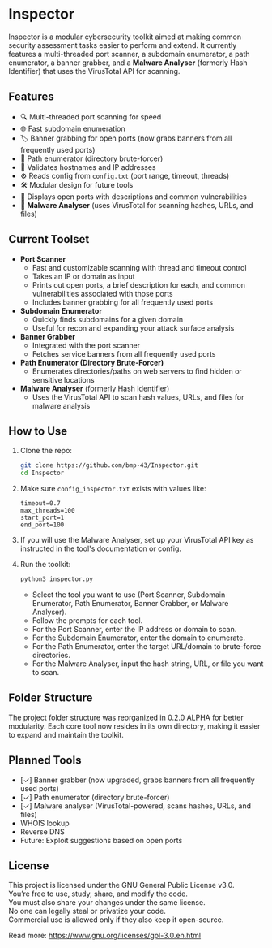 # Inspector

Inspector is a modular cybersecurity toolkit aimed at making common security assessment tasks easier to perform and extend. It currently features a multi-threaded port scanner, a subdomain enumerator, a path enumerator, a banner grabber, and a **Malware Analyser** (formerly Hash Identifier) that uses the VirusTotal API for scanning.

## Features

- 🔍 Multi-threaded port scanning for speed
- 🌐 Fast subdomain enumeration
- 🏷️ Banner grabbing for open ports (now grabs banners from all frequently used ports)
- 📂 Path enumerator (directory brute-forcer)
- 🧠 Validates hostnames and IP addresses
- ⚙️ Reads config from `config.txt` (port range, timeout, threads)
- 🛠️ Modular design for future tools
- 📝 Displays open ports with descriptions and common vulnerabilities
- 🦠 **Malware Analyser** (uses VirusTotal for scanning hashes, URLs, and files)

## Current Toolset

- **Port Scanner**
  - Fast and customizable scanning with thread and timeout control
  - Takes an IP or domain as input
  - Prints out open ports, a brief description for each, and common vulnerabilities associated with those ports
  - Includes banner grabbing for all frequently used ports
- **Subdomain Enumerator**
  - Quickly finds subdomains for a given domain
  - Useful for recon and expanding your attack surface analysis
- **Banner Grabber**
  - Integrated with the port scanner
  - Fetches service banners from all frequently used ports
- **Path Enumerator (Directory Brute-Forcer)**
  - Enumerates directories/paths on web servers to find hidden or sensitive locations
- **Malware Analyser** (formerly Hash Identifier)
  - Uses the VirusTotal API to scan hash values, URLs, and files for malware analysis

## How to Use

1. Clone the repo:
    ```bash
    git clone https://github.com/bmp-43/Inspector.git
    cd Inspector
    ```

2. Make sure `config_inspector.txt` exists with values like:
    ```
    timeout=0.7
    max_threads=100
    start_port=1
    end_port=100
    ```

3. If you will use the Malware Analyser, set up your VirusTotal API key as instructed in the tool's documentation or config.

4. Run the toolkit:
    ```bash
    python3 inspector.py
    ```

    - Select the tool you want to use (Port Scanner, Subdomain Enumerator, Path Enumerator, Banner Grabber, or Malware Analyser).
    - Follow the prompts for each tool.
    - For the Port Scanner, enter the IP address or domain to scan.
    - For the Subdomain Enumerator, enter the domain to enumerate.
    - For the Path Enumerator, enter the target URL/domain to brute-force directories.
    - For the Malware Analyser, input the hash string, URL, or file you want to scan.

## Folder Structure

The project folder structure was reorganized in 0.2.0 ALPHA for better modularity. Each core tool now resides in its own directory, making it easier to expand and maintain the toolkit.

## Planned Tools

- [✓] Banner grabber (now upgraded, grabs banners from all frequently used ports)
- [✓] Path enumerator (directory brute-forcer)
- [✓] Malware analyser (VirusTotal-powered, scans hashes, URLs, and files)
- WHOIS lookup
- Reverse DNS
- Future: Exploit suggestions based on open ports

## License

This project is licensed under the GNU General Public License v3.0.  
You’re free to use, study, share, and modify the code.  
You must also share your changes under the same license.  
No one can legally steal or privatize your code.  
Commercial use is allowed only if they also keep it open-source.

Read more: https://www.gnu.org/licenses/gpl-3.0.en.html
